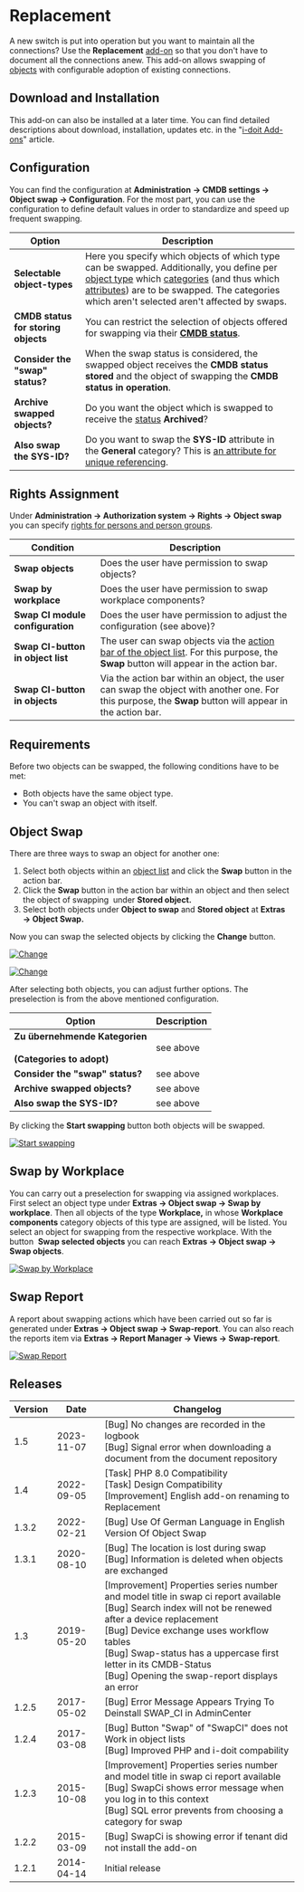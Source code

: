 # Replacement

A new switch is put into operation but you want to maintain all the connections? Use the **Replacement** [add-on](./index.md) so that you don't have to document all the connections anew. This add-on allows swapping of [objects](../basics/structure-of-the-it-documentation.md) with configurable adoption of existing connections.

Download and Installation
-------------------------

This add-on can also be installed at a later time. You can find detailed descriptions about download, installation, updates etc. in the "[i-doit Add-ons](./index.md)" article.

Configuration
-------------

You can find the configuration at **Administration** **→ CMDB settings → Object swap → Configuration**. For the most part, you can use the configuration to define default values in order to standardize and speed up frequent swapping.  

| Option | Description |
| --- | --- |
| **Selectable object-types** | Here you specify which objects of which type can be swapped. Additionally, you define per [object type](../basics/structure-of-the-it-documentation.md) which [categories](../basics/structure-of-the-it-documentation.md) (and thus which [attributes](../basics/structure-of-the-it-documentation.md)) are to be swapped. The categories which aren't selected aren't affected by swaps. |
| **CMDB status for storing objects** | You can restrict the selection of objects offered for swapping via their [**CMDB status**](../basics/life-and-documentation-cycle.md). |
| **Consider the "swap" status?** | When the swap status is considered, the swapped object receives the **CMDB status** **stored** and the object of swapping the **CMDB status in operation**. |
| **Archive swapped objects?** | Do you want the object which is swapped to receive the [status](./../basics/life-and-documentation-cycle.md) **Archived**? |
| **Also swap the SYS-ID?** | Do you want to swap the **SYS-ID** attribute in the **General** category? This is [an attribute for unique referencing](../basics/unique-references.md). |

Rights Assignment
-----------------

Under **Administration → Authorization system → Rights → Object swap** you can specify [rights for persons and person groups](../efficient-documentation/rights-management/index.md).

| Condition | Description |
| --- | --- |
| **Swap objects  <br>** | Does the user have permission to swap objects? |
| **Swap by workplace  <br>** | Does the user have permission to swap workplace components? |
| **Swap CI module configuration  <br>** | Does the user have permission to adjust the configuration (see above)? |
| **Swap CI-button in object list** | The user can swap objects via the [action bar of the object list](../basics/object-list/index.md). For this purpose, the **Swap** button will appear in the action bar. |
| ****Swap CI-button in objects**** | Via the action bar within an object, the user can swap the object with another one. For this purpose, the **Swap** button will appear in the action bar. |

Requirements
------------

Before two objects can be swapped, the following conditions have to be met:

*   Both objects have the same object type.
*   You can't swap an object with itself.

Object Swap
-----------

There are three ways to swap an object for another one:

1. Select both objects within an [object list](../basics/object-list/index.md) and click the **Swap** button in the action bar.
2. Click the **Swap** button in the action bar within an object and then select the object of swapping  under **Stored object.**
3. Select both objects under **Object to swap** and **Stored object** at **Extras → Object Swap.**

Now you can swap the selected objects by clicking the **Change** button.

[![Change](../assets/images/en/i-doit-pro-add-ons/replacement/1-rp.png)](../assets/images/en/i-doit-pro-add-ons/replacement/1-rp.png)

[![Change](../assets/images/en/i-doit-pro-add-ons/replacement/2-rp.png)](../assets/images/en/i-doit-pro-add-ons/replacement/2-rp.png)

After selecting both objects, you can adjust further options. The preselection is from the above mentioned configuration.

| Option | Description |
| --- | --- |
| **Zu übernehmende Kategorien**<br><br>****(Categories to adopt)**** | see above |
| **Consider the "swap" status?** | see above |
| **Archive swapped objects?** | see above |
| **Also swap the SYS-ID?** | see above |

By clicking the **Start swapping** button both objects will be swapped.

[![Start swapping](../assets/images/en/i-doit-pro-add-ons/replacement/3-rp.png)](../assets/images/en/i-doit-pro-add-ons/replacement/3-rp.png)

Swap by Workplace
-----------------

You can carry out a preselection for swapping via assigned workplaces. First select an object type under **Extras → Object swap → Swap by workplace**. Then all objects of the type **Workplace,** in whose **Workplace components** category objects of this type are assigned, will be listed. You select an object for swapping from the respective workplace. With the button  **Swap selected objects** you can reach **Extras → Object swap → Swap objects**.

[![Swap by Workplace](../assets/images/en/i-doit-pro-add-ons/replacement/4-rp.png)](../assets/images/en/i-doit-pro-add-ons/replacement/4-rp.png)

Swap Report
-----------

A report about swapping actions which have been carried out so far is generated under **Extras → Object swap → Swap-report**. You can also reach the reports item via **Extras → Report Manager → Views → Swap-report**.

[![Swap Report](../assets/images/en/i-doit-pro-add-ons/replacement/5-rp.png)](../assets/images/en/i-doit-pro-add-ons/replacement/5-rp.png)

Releases
--------

| Version | Date | Changelog |
| --- | --- | --- |
| 1.5 | 2023-11-07 | [Bug] No changes are recorded in the logbook<br>[Bug] Signal error when downloading a document from the document repository |
| 1.4 | 2022-09-05 | [Task] PHP 8.0 Compatibility  <br>[Task] Design Compatibility  <br>[Improvement] English add-on renaming to Replacement |
| 1.3.2 | 2022-02-21 | [Bug] Use Of German Language in English Version Of Object Swap |
| 1.3.1 | 2020-08-10 | [Bug] The location is lost during swap  <br>[Bug] Information is deleted when objects are exchanged |
| 1.3 | 2019-05-20 | [Improvement] Properties series number and model title in swap ci report available<br>[Bug] Search index will not be renewed after a device replacement<br>[Bug] Device exchange uses workflow tables<br>[Bug] Swap-status has a uppercase first letter in its CMDB-Status<br>[Bug] Opening the swap-report displays an error<br> |
| 1.2.5 | 2017-05-02 | [Bug] Error Message Appears Trying To Deinstall SWAP_CI in AdminCenter<br> |
| 1.2.4 | 2017-03-08 | [Bug] Button "Swap" of "SwapCI" does not Work in object lists<br>[Bug] Improved PHP and i-doit compability<br> |
| 1.2.3 | 2015-10-08 | [Improvement] Properties series number and model title in swap ci report available<br>[Bug] SwapCi shows error message when you log in to this context<br>[Bug] SQL error prevents from choosing a category for swap<br> |
| 1.2.2 | 2015-03-09 | [Bug] SwapCi is showing error if tenant did not install the add-on<br> |
| 1.2.1 | 2014-04-14 | Initial release |
